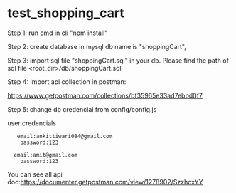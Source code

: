 # test_shopping_cart


Step 1: run cmd in cli  "npm install"

Step 2: create database in mysql db name is "shoppingCart",

Step 3: import sql file "shoppingCart.sql" in your db. Please find the path of sql file <root_dir>/db/shoppingCart.sql


Step 4: Import api collection in postman: 

https://www.getpostman.com/collections/bf35965e33ad7ebbd0f7

Step 5: change db credencial from config/config.js

user credencials

       email:ankittiwari084@gmail.com
        password:123

      email:amit@gmail.com
        password:123




You can see all api doc:https://documenter.getpostman.com/view/1278902/SzzhcxYY
